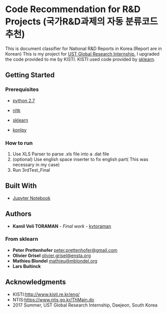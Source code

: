 # Code Recommendation for R&D Projects (국가R&D과제의 자동 분류코드 추천)

This is document classifier for National R&D Reports in Korea.(Report are in Korean)
This is my project for [UST Global Research Internship.](https://www.ust.ac.kr/eng.do)
I upgraded the code provided to me by KISTI. KISTI used code provided by [sklearn](http://scikit-learn.org/stable/auto_examples/text/document_classification_20newsgroups.html#sphx-glr-auto-examples-text-document-classification-20newsgroups-py).

## Getting Started

### Prerequisites

* [python 2.7](https://www.python.org/download/releases/2.7/)

* [nltk](http://www.nltk.org/install.html)
* [sklearn](http://scikit-learn.org/stable/developers/advanced_installation.html)
* [konlpy](http://konlpy.org/en/v0.4.4/install/)

### How to run

1. Use XLS Parser to parse .xls file into a .dat file
1. (optional) Use english space inserter to fix english part( This was necessary in my case)
1. Run 3rdTest_Final

## Built With

* [Jupyter Notebook](http://jupyter.readthedocs.io/en/latest/install.html)


## Authors

* **Kamil Veli TORAMAN** - *Final work* - [kvtoraman](https://github.com/kvtoraman)

### From sklearn
* **Peter Prettenhofer** <peter.prettenhofer@gmail.com>
* **Olivier Grisel** <olivier.grisel@ensta.org>
* **Mathieu Blondel** <mathieu@mblondel.org>
* **Lars Buitinck**

## Acknowledgments

* KISTI:http://www.kisti.re.kr/eng/
* NTIS:https://www.ntis.go.kr/ThMain.do
* 2017 Summer, UST Global Research Internship, Daejeon, South Korea
